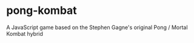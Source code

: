 pong-kombat
===========

A JavaScript game based on the Stephen Gagne's original Pong / Mortal Kombat hybrid
